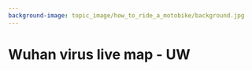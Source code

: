 ```yaml
---
background-image: topic_image/how_to_ride_a_motobike/background.jpg
---
```


# Wuhan virus live map - UW
